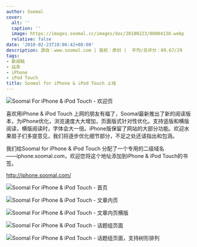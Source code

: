 ```yaml
---
author: Soomal
cover:
  alt: ''
  caption: ''
  image: https://images.soomal.cc/images/doc/20100223/00004130.webp
  relative: false
date: '2010-02-23T10:06:42+08:00'
description: 源自：www.soomal.com | 版权：原创 |  平均/总评分：09.67/29
tags:
- 新闻稿
- 站务
- iPhone
- iPod Touch
title: Soomal for iPhone & iPod Touch 上线
---
```


![Soomal For iPhone & iPod Touch - 欢迎页](https://images.soomal.cc/images/doc/20100223/00004130.webp)



喜欢用iPhone & iPod Touch 上网的朋友有福了，Soomal最新推出了新的阅读版本，为iPhone优化，浏览速度大大增加，页面版式针对性优化。支持竖版和横版阅读，横版阅读时，字体会大一倍。iPhone版保留了网站的大部分功能。欢迎水果扇子们多提意见，我们将逐步优化细节部分，不足之处还请指出和包涵。



我们给Soomal for iPhone & iPod Touch 分配了一个专用的二级域名――iphone.soomal.com，欢迎您将这个地址添加到iPhone & iPod Touch的书签。



http://iphone.soomal.com/



![Soomal For iPhone & iPod Touch - 首页](https://images.soomal.cc/images/doc/20100223/00004125.webp)



![Soomal For iPhone & iPod Touch - 文章内页](https://images.soomal.cc/images/doc/20100223/00004126.webp)



![Soomal For iPhone & iPod Touch - 文章内页横版](https://images.soomal.cc/images/doc/20100223/00004127.webp)



![Soomal For iPhone & iPod Touch - 话题组页面](https://images.soomal.cc/images/doc/20100223/00004128.webp)



![Soomal For iPhone & iPod Touch - 话题组页面，支持树形排列](https://images.soomal.cc/images/doc/20100223/00004129.webp)